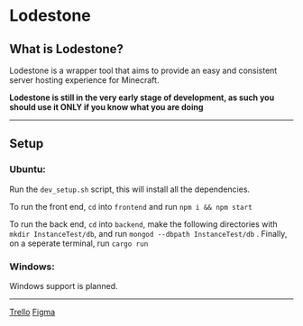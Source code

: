 # Lodestone

## What is Lodestone?
Lodestone is a wrapper tool that aims to provide an easy and consistent server hosting experience for Minecraft.

**Lodestone is still in the very early stage of development, as such you should use it ONLY if you know what you are doing**

---

## Setup
### Ubuntu:

Run the ```dev_setup.sh``` script, this will install all the dependencies.

To run the front end, `cd` into `frontend` and run `npm i && npm start`

To run the back end, `cd` into `backend`, make the following directories with `mkdir InstanceTest/db`, and run `mongod --dbpath InstanceTest/db` . Finally, on a seperate terminal, run `cargo run`

### Windows:
Windows support is planned.

---

[Trello](https://trello.com/b/sCaSEPyU/lodestone)
[Figma](https://www.figma.com/file/gM7KUynANg4JkGF3QBsYJ9/Lodestone?node-id=166%3A1621)